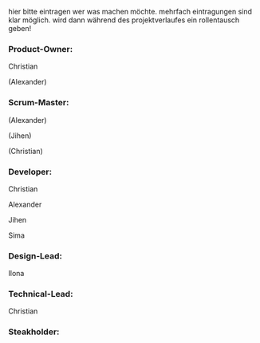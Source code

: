 hier bitte eintragen wer was machen möchte.
mehrfach eintragungen sind klar möglich. wird dann während des projektverlaufes ein rollentausch geben!

### Product-Owner:

Christian

(Alexander)

### Scrum-Master:

(Alexander)

(Jihen)

(Christian)

### Developer:

Christian

Alexander

Jihen

Sima

### Design-Lead:

Ilona

### Technical-Lead:

Christian

### Steakholder:
